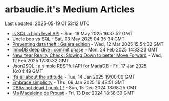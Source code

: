 # arbaudie.it's Medium Articles

Last updated: 2025-05-19 01:53:12 UTC

- [is SQL a high level API](articles/is-sql-a-high-level-api.md) - Sun, 18 May 2025 16:37:52 GMT
- [Uncle bob vs SQL](articles/uncle-bob-vs-sql.md) - Sat, 03 May 2025 04:35:34 GMT
- [Preventing data theft : Galera edition](articles/preventing-data-theft-galera-edition.md) - Wed, 12 Mar 2025 15:54:32 GMT
- [InnoDB deep dive : commit phase](articles/innodb-deep-dive-commit-phase.md) - Mon, 24 Feb 2025 14:33:23 GMT
- [New Year Reality Check: Slowing Down to better Move Forward](articles/new-year-reality-check-slowing-down-to-better-move-forward.md) - Wed, 12 Feb 2025 17:30:32 GMT
- [Json2SQL : a simple RESTful API for MariaDB](articles/json2sql-a-simple-restful-api-for-mariadb.md) - Fri, 17 Jan 2025 16:04:49 GMT
- [It’s all about the attitude](articles/its-all-about-the-attitude.md) - Tue, 14 Jan 2025 19:00:00 GMT
- [Embrace simplicity](articles/embrace-simplicity.md) - Thu, 09 Jan 2025 16:48:51 GMT
- [DBAs not dead ( punk ) !](articles/dbas-not-dead-punk.md) - Sun, 15 Dec 2024 18:08:25 GMT
- [Ma Madeleine de Proust](articles/ma-madeleine-de-proust.md) - Fri, 13 Dec 2024 18:38:30 GMT
